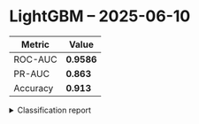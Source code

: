 # LightGBM – 2025-06-10

| Metric | Value |
|--------|-------|
| ROC-AUC | **0.9586** |
| PR-AUC  | **0.863** |
| Accuracy| **0.913** |

<details><summary>Classification report</summary>

```
              precision    recall  f1-score   support

           0      0.961     0.929     0.945    215350
           1      0.750     0.847     0.795     53712

    accuracy                          0.913    269062
   macro avg      0.855     0.888     0.870    269062
weighted avg      0.918     0.913     0.915    269062

```
</details>
